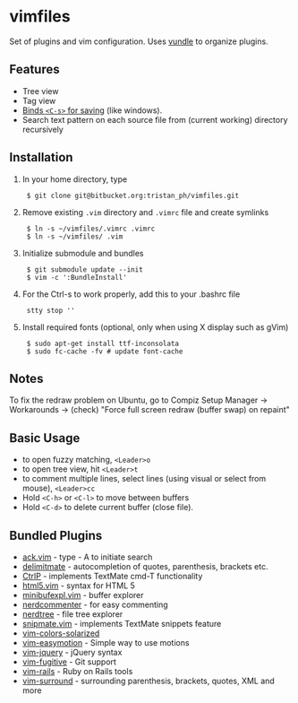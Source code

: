 vimfiles
========

Set of plugins and vim configuration. Uses [vundle](https://github.com/gmarik/vundle) to organize plugins.

Features
---------
 * Tree view
 * Tag view
 * [Binds `<C-s>` for saving](http://sigttou.com/vim-ctrl-s) (like windows).
 * Search text pattern on each source file from (current working) directory recursively

Installation
------------
1. In your home directory, type

        $ git clone git@bitbucket.org:tristan_ph/vimfiles.git

2. Remove existing `.vim` directory and `.vimrc` file and create symlinks

        $ ln -s ~/vimfiles/.vimrc .vimrc
        $ ln -s ~/vimfiles/ .vim

3. Initialize submodule and bundles

        $ git submodule update --init
        $ vim -c ':BundleInstall'

4. For the Ctrl-s to work properly, add this to your .bashrc file

        stty stop ''

5. Install required fonts (optional, only when using X display such as gVim)

        $ sudo apt-get install ttf-inconsolata
        $ sudo fc-cache -fv # update font-cache

Notes
-----

To fix the redraw problem on Ubuntu, go to Compiz Setup Manager &rarr; Workarounds &rarr; (check) "Force full screen redraw (buffer swap) on repaint"

Basic Usage
-----------
 * to open fuzzy matching, `<Leader>o`
 * to open tree view, hit `<Leader>t`
 * to comment multiple lines, select lines
   (using visual or select from mouse), `<Leader>cc`
 * Hold `<C-h>` or `<C-l>` to move between buffers
 * Hold `<C-d>` to delete current buffer (close file).

Bundled Plugins
---------------
 * [ack.vim](https://github.com/mileszs/ack.vim) - type <leader> - A to initiate search
 * [delimitmate](https://github.com/Raimondi/delimitMate.git) - autocompletion of quotes, parenthesis, brackets etc.
 * [CtrlP](https://github.com/kien/ctrlp.vim) - implements TextMate cmd-T functionality
 * [html5.vim](https://github.com/othree/html5.vim.git) - syntax for HTML 5
 * [minibufexpl.vim](https://github.com/fholgado/minibufexpl.vim.git) - buffer explorer
 * [nerdcommenter](https://github.com/scrooloose/nerdcommenter.git) - for easy commenting
 * [nerdtree](https://github.com/scrooloose/nerdtree.git) - file tree explorer
 * [snipmate.vim](https://github.com/msanders/snipmate.vim.git) - implements TextMate snippets feature
 * [vim-colors-solarized](https://github.com/altercation/vim-colors-solarized.git)
 * [vim-easymotion](https://github.com/Lokaltog/vim-easymotion.git) - Simple way to use motions
 * [vim-jquery](https://github.com/itspriddle/vim-jquery.git) - jQuery syntax
 * [vim-fugitive](https://github.com/tpope/vim-fugitive.git) - Git support
 * [vim-rails](https://github.com/tpope/vim-rails.git) - Ruby on Rails tools
 * [vim-surround](https://github.com/tpope/vim-surround.git) - surrounding parenthesis, brackets, quotes, XML and more
